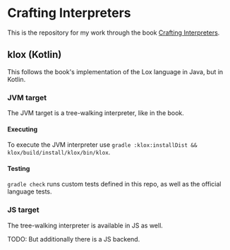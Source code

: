# Crafting Interpreters

This is the repository for my work through the book [Crafting Interpreters](https://craftinginterpreters.com/).

## klox (Kotlin)

This follows the book's implementation of the Lox language in Java, but in Kotlin.

### JVM target

The JVM target is a tree-walking interpreter, like in the book.

#### Executing

To execute the JVM interpreter use `gradle :klox:installDist && klox/build/install/klox/bin/klox`.

#### Testing

`gradle check` runs custom tests defined in this repo, as well as the official language tests.

### JS target

The tree-walking interpreter is available in JS as well.

TODO: But additionally there is a JS backend.